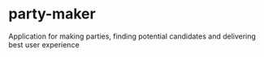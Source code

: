 # party-maker
Application for making parties, finding potential candidates and delivering best user experience
